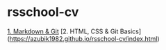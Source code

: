# rsschool-cv
[1. Markdown & Git](https://azubik1982.github.io/rsschool-cv/cv)
[2. HTML, CSS & Git Basics] (https://azubik1982.github.io/rsschool-cv/index.html)
